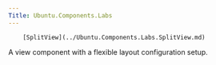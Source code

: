 ```yaml
---
Title: Ubuntu.Components.Labs
---
```

        [SplitView](../Ubuntu.Components.Labs.SplitView.md)  
A view component with a flexible layout configuration setup.

